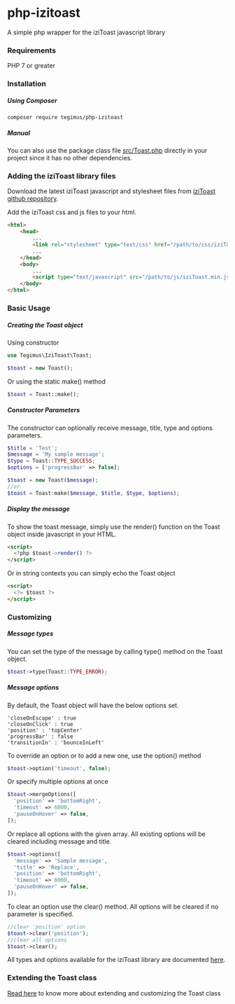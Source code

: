 # php-izitoast
A simple php wrapper for the iziToast javascript library

### Requirements
PHP 7 or greater

### Installation
##### Using Composer
```
composer require tegimus/php-izitoast
```

##### Manual
You can also use the package class file [src/Toast.php](src/Toast.php) directly in your project since it has no other dependencies.

### Adding the iziToast library files
Download the latest iziToast javascript and stylesheet files from [iziToast github repository](https://github.com/dolce/iziToast/archive/master.zip).

Add the iziToast css and js files to your html.
```html
<html>
    <head>
        ...
        <link rel="stylesheet" type="text/css" href="/path/to/css/iziToast.min.css">
        ...
    </head>
    <body>
        ...
        <script type="text/javascript" src="/path/to/js/iziToast.min.js"></script>
    </body>
</html>
```

### Basic Usage
##### Creating the Toast object
Using constructor
```php
use Tegimus\IziToast\Toast;

$toast = new Toast();
```
Or using the static make() method
```php
$toast = Toast::make();
```

##### Constructor Parameters
The constructor can optionally receive message, title, type and options parameters.
```php
$title = 'Test';
$message = 'My sample message';
$type = Toast::TYPE_SUCCESS;
$options = ['progressBar' => false];

$toast = new Toast($message);
//or
$toast = Toast:make($message, $title, $type, $options);
```

##### Display the message
To show the toast message, simply use the render() function on the Toast object inside javascript in your HTML.
```html
<script>
  <?php $toast->render() ?>
</script>
```
Or in string contexts you can simply echo the Toast object
```html
<script>
  <?= $toast ?>
</script>
```

### Customizing
##### Message types
You can set the type of the message by calling type() method on the Toast object.
```php
$toast->type(Toast::TYPE_ERROR);
```

##### Message options
By default, the Toast object will have the below options set.
```
'closeOnEscape' : true
'closeOnClick' : true
'position' : 'topCenter'
'progressBar' : false
'transitionIn' : 'bounceInLeft'
```

To override an option or to add a new one, use the option() method
```php
$toast->option('timeout', false);
```

Or specify multiple options at once
```php
$toast->mergeOptions([
  'position' => 'bottomRight',
  'timeout' => 6000,
  'pauseOnHover' => false,
]);
```

Or replace all options with the given array. All existing options will be cleared including message and title.
```php
$toast->options([
  'message' => 'Sample message',
  'title' => 'Replace',
  'position' => 'bottomRight',
  'timeout' => 6000,
  'pauseOnHover' => false,
]);
```

To clear an option use the clear() method. All options will be cleared if no parameter is specified.
```php
//clear 'position' option
$toast->clear('position');
//clear all options
$toast->clear();
```

All types and options available for the iziToast library are documented [here](http://izitoast.marcelodolce.com).

### Extending the Toast class
[Read here](README.md) to know more about extending and customizing the Toast class
